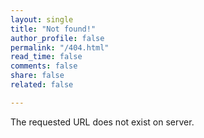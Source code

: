 ```yaml
---
layout: single
title: "Not found!"
author_profile: false
permalink: "/404.html"
read_time: false
comments: false
share: false
related: false

---
```

The requested URL does not exist on server.